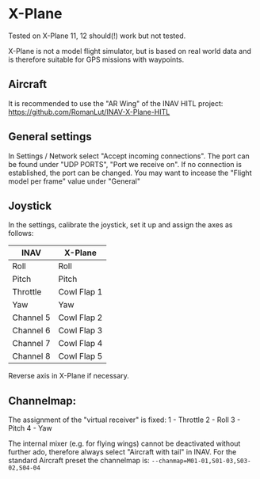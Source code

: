 # X-Plane 

Tested on X-Plane 11, 12 should(!) work but not tested.

X-Plane is not a model flight simulator, but is based on real world data and is therefore suitable for GPS missions with waypoints.

## Aircraft
It is recommended to use the "AR Wing" of the INAV HITL project: https://github.com/RomanLut/INAV-X-Plane-HITL

## General settings
In Settings / Network select "Accept incoming connections".
The port can be found under "UDP PORTS", "Port we receive on". If no connection is established, the port can be changed.
You may want to incease the "Flight model per frame" value under "General"

## Joystick
In the settings, calibrate the joystick, set it up and assign the axes as follows:

| INAV | X-Plane |
|------|---------|
| Roll | Roll |
| Pitch | Pitch |
| Throttle | Cowl Flap 1 |
| Yaw | Yaw | 
| Channel 5 | Cowl Flap 2 | 
| Channel 6 | Cowl Flap 3 | 
| Channel 7 | Cowl Flap 4 | 
| Channel 8 | Cowl Flap 5 | 

Reverse axis in X-Plane if necessary.

## Channelmap:
The assignment of the "virtual receiver" is fixed: 
1 - Throttle
2 - Roll
3 - Pitch
4 - Yaw

The internal mixer (e.g. for flying wings) cannot be deactivated without further ado, therefore always select "Aircraft with tail" in INAV. 
For the standard Aircraft preset the channelmap is:
```--chanmap=M01-01,S01-03,S03-02,S04-04```
